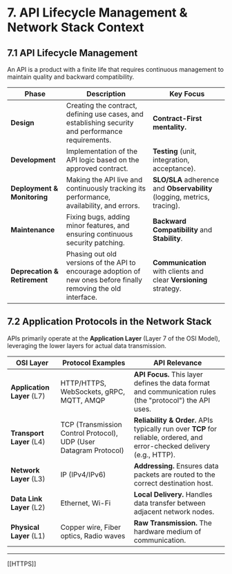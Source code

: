 # 7. API Lifecycle Management & Network Stack Context

## 7.1 API Lifecycle Management

An API is a product with a finite life that requires continuous management to maintain quality and backward compatibility.

|Phase|Description|Key Focus|
|---|---|---|
|**Design**|Creating the contract, defining use cases, and establishing security and performance requirements.|**Contract-First mentality.**|
|**Development**|Implementation of the API logic based on the approved contract.|**Testing** (unit, integration, acceptance).|
|**Deployment & Monitoring**|Making the API live and continuously tracking its performance, availability, and errors.|**SLO/SLA** adherence and **Observability** (logging, metrics, tracing).|
|**Maintenance**|Fixing bugs, adding minor features, and ensuring continuous security patching.|**Backward Compatibility** and **Stability**.|
|**Deprecation & Retirement**|Phasing out old versions of the API to encourage adoption of new ones before finally removing the old interface.|**Communication** with clients and clear **Versioning** strategy.|

## 7.2 Application Protocols in the Network Stack

APIs primarily operate at the **Application Layer** (Layer 7 of the OSI Model), leveraging the lower layers for actual data transmission.

|OSI Layer|Protocol Examples|API Relevance|
|---|---|---|
|**Application Layer** (L7)|HTTP/HTTPS, WebSockets, gRPC, MQTT, AMQP|**API Focus.** This layer defines the data format and communication rules (the "protocol") the API uses.|
|**Transport Layer** (L4)|TCP (Transmission Control Protocol), UDP (User Datagram Protocol)|**Reliability & Order.** APIs typically run over **TCP** for reliable, ordered, and error-checked delivery (e.g., HTTP).|
|**Network Layer** (L3)|IP (IPv4/IPv6)|**Addressing.** Ensures data packets are routed to the correct destination host.|
|**Data Link Layer** (L2)|Ethernet, Wi-Fi|**Local Delivery.** Handles data transfer between adjacent network nodes.|
|**Physical Layer** (L1)|Copper wire, Fiber optics, Radio waves|**Raw Transmission.** The hardware medium of communication.|

---

[[HTTPS]]